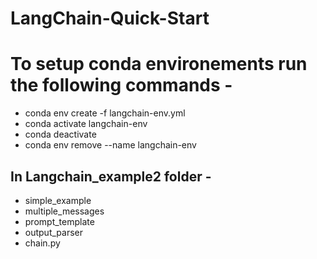 # LangChain-Quick-Start

# To setup conda environements run the following commands -
- conda env create  -f langchain-env.yml
- conda activate langchain-env
- conda deactivate
- conda env remove --name langchain-env

## In Langchain_example2 folder -

- simple_example
- multiple_messages
- prompt_template
- output_parser
- chain.py
